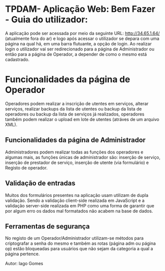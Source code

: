 ﻿# TPDAM- Aplicação Web: Bem Fazer - Guia do utilizador:

A aplicação pode ser acessada por meio da seguinte URL: http://34.65.1.64/ (atualmente fora do ar) e logo após acessar o utilizador se depara com uma página na qual há, em uma barra flutuante, a opção de login. Ao realizar login o utilizador vai ser redirecionado para a página de Administrador ou então para a página de Operador, a depender de como o mesmo está cadastrado.


# Funcionalidades da página de Operador

Operadores podem realizar a inscrição de utentes em serviços, alterar serviços, realizar backups da lista de utentes ou backup da lista de operadores ou backup da lista de serviços já realizados, operadores também podem realizar o upload em lote de utentes (atráves de um arquivo XML).

## Funcionalidades da página de Administrador

Administradores podem realizar todas as funções dos operadores  e algumas mais, as funções únicas de administrador são: inserção de serviço, inserção de prestador de serviço, inserção de utente (via formulário) e Registo de operador.

## Validação de entradas

Muitos dos formulários presentes na aplicação usam utilizam de dupla validação. Sendo a validação client-side realizada em JavaScript e a validação server-side realizada em PHP como uma forma de garantir que por algum erro os dados mal formatados não acabem na base de dados.

## Ferramentas de segurança

No registo de um Operador/Administrador utilizam-se métodos para criptografar a senha do mesmo e também as rotas (página adm ou página op) estão bloqueadas para usuários que não sejam da categoria a qual a página pertence.

Autor: Iago Gomes
```
